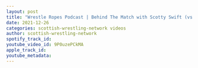 ```yaml
---
layout: post
title: "Wrestle Ropes Podcast | Behind The Match with Scotty Swift (vs The Super Executioner - Keith 2015)"
date: 2021-12-26
categories: scottish-wrestling-network videos
author: scottish-wrestling-network
spotify_track_id: 
youtube_video_id: 9P0uzePCkMA
apple_track_id: 
youtube_metadata: 
---
```

